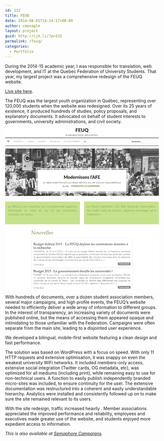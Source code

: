 ```yaml
---
id: 132
title: FEUQ
date: 2014-08-01T14:14:17+00:00
author: cmonagle
layout: project
guid: http://cjm.li/?p=132
permalink: /feuq/
categories:
  - Portfolio
---
```

During the 2014-15 academic year, I was responsible for translation, web development, and IT at the Quebec Federation of University Students. That year, my largest project was a comprehensive redesign of the FEUQ website.

[Live site here](http://feuq.qc.ca/).

The FEUQ was the largest youth organization in Québec, representing over 120,000 students when the website was redesigned. Over its 25 years of existence, it produced hundreds of studies, policy proposals, and explanatory documents. It advocated on behalf of student interests to governments, university administrations, and civil society.

![FEUQ Screencap](/assets/images/feuq.png)

With hundreds of documents, over a dozen student association members, several major campaigns, and high profile events, the FEUQ’s website needed to efficiently deliver a wide array of information to different groups. In the interest of transparency, an increasing variety of documents were published online, but the means of accessing them appeared opaque and intimidating to those unfamiliar with the Federation. Campaigns were often separate from the main site, leading to a disjointed user experience.

We developed a bilingual, mobile-first website featuring a clean design and fast performance.

The solution was based on WordPress with a focus on speed. With only 11 HTTP requests and extensive optimisation, it was snappy on even the weakest university WiFi networks. It included members-only access, extensive social integration (Twitter cards, OG metadata, etc), was optimized for all mediums (including print), while remaining easy to use for non-technical users. A function to easily publish independently branded micro-sites was included, to ensure continuity for the user. The extensive documentation was restructured into a coherent and easily understandable hierarchy. Analytics were installed and consistently followed up on to make sure the site remained relevant to its users.

With the site redesign, traffic increased heavily . Member associations appreciated the improved performance and reliability, employees and executives made greater use of the website, and students enjoyed more expedient access to information.

_This is also available at <a href="http://smphr.ca/feuq/" target="_blank">Semaphore Campaigns</a>._
